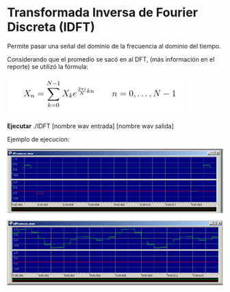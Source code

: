 # Transformada Inversa de Fourier Discreta (IDFT)

Permite pasar una señal del dominio de la frecuencia al dominio del tiempo.

Considerando que el promedio se sacó en al DFT, (más información en el reporte)
se utilizó la fórmula:

![Seno](../IDFT/formula_idft.png)

**Ejecutar**
./IDFT [nombre wav entrada] [nombre wav salida]

Ejemplo de ejecucion: 

![DFT](../IDFT/dftsencos.png)

![IDFT](../IDFT/idftsencos.png)
